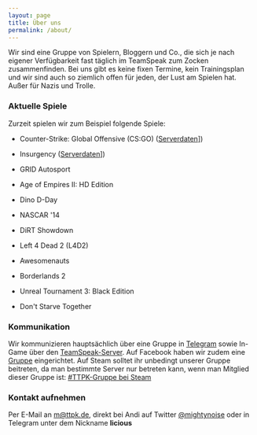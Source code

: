 ```yaml
---
layout: page
title: Über uns
permalink: /about/
---
```


Wir sind eine Gruppe von Spielern, Bloggern und Co., die sich je nach eigener Verfügbarkeit fast täglich im TeamSpeak zum Zocken zusammenfinden. Bei uns gibt es keine fixen Termine, kein Trainingsplan und wir sind auch so ziemlich offen für jeden, der Lust am Spielen hat. Außer für Nazis und Trolle.

### Aktuelle Spiele

Zurzeit spielen wir zum Beispiel folgende Spiele:

* Counter-Strike: Global Offensive (CS:GO) ([Serverdaten](http://wiki.ttpk.de/csgo-server/)])
* Insurgency ([Serverdaten](http://wiki.ttpk.de/insurgency-server/)])
* GRID Autosport
* Age of Empires II: HD Edition
* Dino D-Day

* NASCAR '14
* DiRT Showdown
* Left 4 Dead 2 (L4D2)
* Awesomenauts
* Borderlands 2
* Unreal Tournament 3: Black Edition
* Don't Starve Together

### Kommunikation

Wir kommunizieren hauptsächlich über eine Gruppe in [Telegram](https://telegram.org) sowie In-Game über den [TeamSpeak-Server](http://wiki.ttpk.de/teamspeak-server/). Auf Facebook haben wir zudem eine [Gruppe](https://www.facebook.com/groups/437059753100809/) eingerichtet. Auf Steam solltet ihr unbedingt unserer Gruppe beitreten, da man bestimmte Server nur betreten kann, wenn man Mitglied dieser Gruppe ist: [#TTPK-Gruppe bei Steam](http://steamcommunity.com/groups/teamtrackpadkiller)

### Kontakt aufnehmen

Per E-Mail an [m@ttpk.de](mailto:m@ttpk.de), direkt bei Andi auf Twitter [@mightynoise](https://twitter.com/mightynoise) oder in Telegram unter dem Nickname **licious**